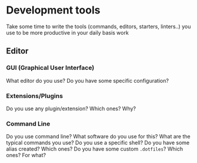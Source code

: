 # Development tools

Take some time to write the tools (commands, editors, starters, linters..) you use to be more productive in your daily basis work

## Editor

### GUI (Graphical User Interface)
What editor do you use? Do you have some specific configuration? 

### Extensions/Plugins
Do you use any plugin/extension? Which ones? Why?

### Command Line

Do you use command line? What software do you use for this? What are the typical commands you use? Do you use a specific shell? Do you have some alias created? Which ones? Do you have some custom `.dotfiles`? Which ones? For what?
